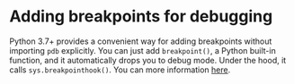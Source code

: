 # Adding breakpoints for debugging

Python 3.7+ provides a convenient way for adding breakpoints without importing `pdb` explicitly.
You can just add `breakpoint()`, a Python built-in function, and it automatically drops you to
debug mode. Under the hood, it calls `sys.breakpointhook()`.
You can more information
[here](https://docs.python.org/3/library/functions.html#breakpoint).
